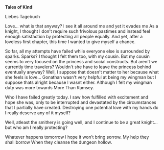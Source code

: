 <!-- title: Shakira's Journal Entry: Day 4 -->

**Tales of Kind**

Liebes Tagebuch

Love... what is that anyway?
I see it all around me and yet it evades me As a knight, I thought I don't require such frivolous pastimes and instead feel enough satisfaction by protecting all people equally. And yet, after a loveless first chapter, this time I wanted to give myself a chance.

So far, all my attempts have failed while everyone else is surrounded by sparks. Sparks?
I thought I felt them too, with my cousin. But my cousin seems to very focused on the princess and social constructs.
But aren't we currently time travelers?
Wouldn't she have to leave the princess behind eventually anyway?
Well, I suppose that doesn't matter to her because what she feels is love...
Gonathan wasn't very helpful at being my wingman but I suppose thats alright because I wasnt either.
Although I felt my wingman duty was more towards More Than Ramsey.

Who I have failed greatly today. I saw how fulfilled with excitement and hope she was, only to be interrupted and devastated by the circumstances that I partially have created. Destroying one potential love with my hands do I really deserve any of it myself?

Well, atleast the smithery is going well, and I continue to be a great knight... but who am I really protecting?

Whatever happens tomorrow I hope it won't bring sorrow. My help they shall borrow When they cleanse the dungeon hollow.
